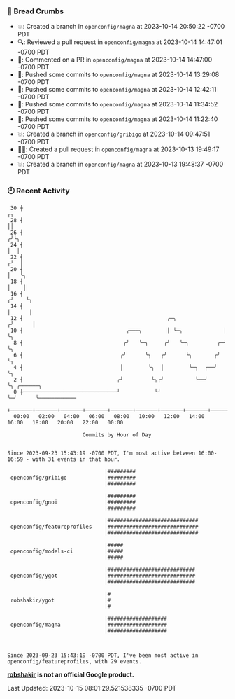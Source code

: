 ### 🍞 Bread Crumbs

 * 💥: Created a branch in `openconfig/magna` at 2023-10-14 20:50:22 -0700 PDT
 * 🔍: Reviewed a pull request in  `openconfig/magna` at 2023-10-14 14:47:01 -0700 PDT
 * 💬: Commented on a PR in  `openconfig/magna` at 2023-10-14 14:47:00 -0700 PDT
 * 🚢: Pushed some commits to `openconfig/magna` at 2023-10-14 13:29:08 -0700 PDT
 * 🚢: Pushed some commits to `openconfig/magna` at 2023-10-14 12:42:11 -0700 PDT
 * 🚢: Pushed some commits to `openconfig/magna` at 2023-10-14 11:34:52 -0700 PDT
 * 🚢: Pushed some commits to `openconfig/magna` at 2023-10-14 11:22:40 -0700 PDT
 * 💥: Created a branch in `openconfig/gribigo` at 2023-10-14 09:47:51 -0700 PDT
 * ✍🏼: Created a pull request in `openconfig/magna` at 2023-10-13 19:49:17 -0700 PDT
 * 💥: Created a branch in `openconfig/magna` at 2023-10-13 19:48:37 -0700 PDT

### 🕘 Recent Activity
```
 30 ┼                                                                    ╭╮
 28 ┤                                                                    ││
 26 ┤                                                                   ╭╯╰╮
 24 ┤                                                                   │  │
 22 ┤                                                                  ╭╯  │
 20 ┤                                                                  │   ╰╮
 18 ┤                                                                  │    │
 16 ┤                                                                 ╭╯    ╰╮
 14 ┤                                                                 │      │
 12 ┤                                              ╭─╮               ╭╯      │
 10 ┤                                 ╭───╮        │ ╰─╮             │       ╰╮
  8 ┤                                ╭╯   ╰─╮     ╭╯   ╰─╮         ╭─╯        ╰╮
  6 ┤                               ╭╯      ╰╮   ╭╯      ╰╮       ╭╯           ╰╮
  4 ┤                               │        ╰╮  │        ╰─╮  ╭──╯             ╰╮
  2 ┤                              ╭╯         ╰╮╭╯          ╰──╯                 ╰╮ ╭──────╮
  0 ┼──────────────────────────────╯           ╰╯                                 ╰─╯      ╰────────────
    +───────+───────+───────+───────+───────+───────+───────+───────+───────+───────+───────+───────+────
  00:00   02:00   04:00   06:00   08:00   10:00   12:00   14:00   16:00   18:00   20:00   22:00   00:00   

						Commits by Hour of Day


Since 2023-09-23 15:43:19 -0700 PDT, I'm most active between 16:00-16:59 - with 31 events in that hour.

```



```
                               |#########
 openconfig/gribigo            |#########
                               |#########

                               |#########
 openconfig/gnoi               |#########
                               |#########

                               |#############################
 openconfig/featureprofiles    |#############################
                               |#############################

                               |#####
 openconfig/models-ci          |#####
                               |#####

                               |############################
 openconfig/ygot               |############################
                               |############################

                               |#
 robshakir/ygot                |#
                               |#

                               |###################
 openconfig/magna              |###################
                               |###################



Since 2023-09-23 15:43:19 -0700 PDT, I've been most active in openconfig/featureprofiles, with 29 events.

```
**[robshakir](mailto:robjs@google.com) is not an official Google product.**  


Last Updated: 2023-10-15 08:01:29.521538335 -0700 PDT
